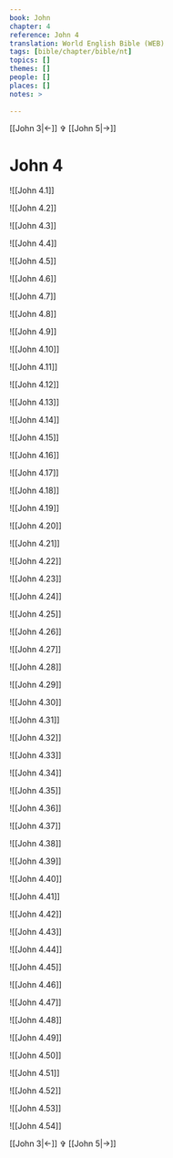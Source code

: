 ```yaml
---
book: John
chapter: 4
reference: John 4
translation: World English Bible (WEB)
tags: [bible/chapter/bible/nt]
topics: []
themes: []
people: []
places: []
notes: >
  
---
```


[[John 3|<-]] ✞ [[John 5|->]]

# John 4

![[John 4.1]]

![[John 4.2]]

![[John 4.3]]

![[John 4.4]]

![[John 4.5]]

![[John 4.6]]

![[John 4.7]]

![[John 4.8]]

![[John 4.9]]

![[John 4.10]]

![[John 4.11]]

![[John 4.12]]

![[John 4.13]]

![[John 4.14]]

![[John 4.15]]

![[John 4.16]]

![[John 4.17]]

![[John 4.18]]

![[John 4.19]]

![[John 4.20]]

![[John 4.21]]

![[John 4.22]]

![[John 4.23]]

![[John 4.24]]

![[John 4.25]]

![[John 4.26]]

![[John 4.27]]

![[John 4.28]]

![[John 4.29]]

![[John 4.30]]

![[John 4.31]]

![[John 4.32]]

![[John 4.33]]

![[John 4.34]]

![[John 4.35]]

![[John 4.36]]

![[John 4.37]]

![[John 4.38]]

![[John 4.39]]

![[John 4.40]]

![[John 4.41]]

![[John 4.42]]

![[John 4.43]]

![[John 4.44]]

![[John 4.45]]

![[John 4.46]]

![[John 4.47]]

![[John 4.48]]

![[John 4.49]]

![[John 4.50]]

![[John 4.51]]

![[John 4.52]]

![[John 4.53]]

![[John 4.54]]

[[John 3|<-]] ✞ [[John 5|->]]
